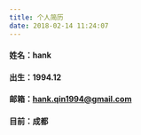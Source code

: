 ```yaml
---
title: 个人简历
date: 2018-02-14 11:24:07
---
```

#### 姓名：hank
#### 出生：1994.12
#### 邮箱：hank.qin1994@gmail.com
#### 目前：成都